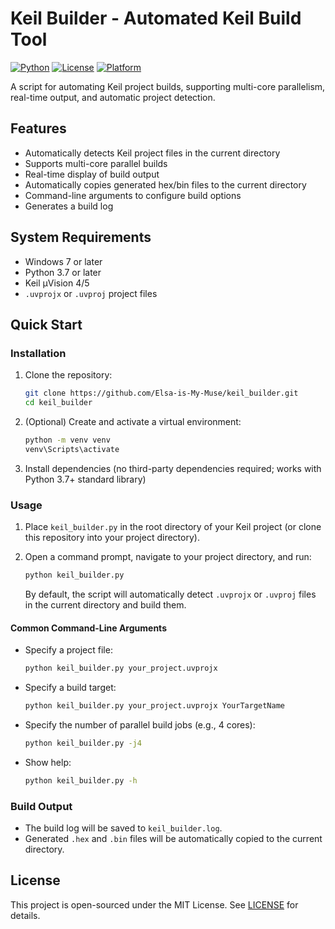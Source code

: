 # Keil Builder - Automated Keil Build Tool

[![Python](https://img.shields.io/badge/Python-3.7+-blue.svg)](https://www.python.org/)
[![License](https://img.shields.io/badge/License-MIT-green.svg)](LICENSE)
[![Platform](https://img.shields.io/badge/Platform-Windows-lightgrey.svg)](https://www.microsoft.com/windows)

A script for automating Keil project builds, supporting multi-core parallelism, real-time output, and automatic project detection.

## Features

- Automatically detects Keil project files in the current directory
- Supports multi-core parallel builds
- Real-time display of build output
- Automatically copies generated hex/bin files to the current directory
- Command-line arguments to configure build options
- Generates a build log

## System Requirements

- Windows 7 or later
- Python 3.7 or later
- Keil μVision 4/5
- `.uvprojx` or `.uvproj` project files

## Quick Start

### Installation

1. Clone the repository:

   ```bash
   git clone https://github.com/Elsa-is-My-Muse/keil_builder.git
   cd keil_builder
   ```

2. (Optional) Create and activate a virtual environment:

   ```bash
   python -m venv venv
   venv\Scripts\activate
   ```

3. Install dependencies (no third-party dependencies required; works with Python 3.7+ standard library)

### Usage

1. Place `keil_builder.py` in the root directory of your Keil project (or clone this repository into your project directory).

2. Open a command prompt, navigate to your project directory, and run:

   ```bash
   python keil_builder.py
   ```

   By default, the script will automatically detect `.uvprojx` or `.uvproj` files in the current directory and build them.

#### Common Command-Line Arguments

- Specify a project file:

  ```bash
  python keil_builder.py your_project.uvprojx
  ```

- Specify a build target:

  ```bash
  python keil_builder.py your_project.uvprojx YourTargetName
  ```

- Specify the number of parallel build jobs (e.g., 4 cores):

  ```bash
  python keil_builder.py -j4
  ```

- Show help:

  ```bash
  python keil_builder.py -h
  ```

### Build Output

- The build log will be saved to `keil_builder.log`.
- Generated `.hex` and `.bin` files will be automatically copied to the current directory.

## License

This project is open-sourced under the MIT License. See [LICENSE](LICENSE) for details.
